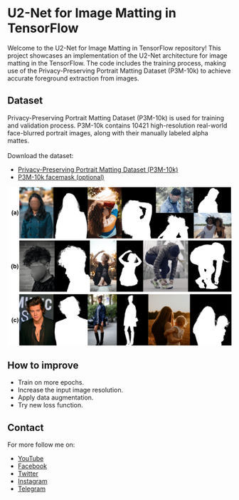 # U2-Net for Image Matting in TensorFlow

Welcome to the U2-Net for Image Matting in TensorFlow repository! This project showcases an implementation of the U2-Net architecture for image matting in the TensorFlow. The code includes the training process, making use of the Privacy-Preserving Portrait Matting Dataset (P3M-10k) to achieve accurate foreground extraction from images.

## Dataset
Privacy-Preserving Portrait Matting Dataset (P3M-10k) is used for training and validation process. P3M-10k contains 10421 high-resolution real-world face-blurred portrait images, along with their manually labeled alpha mattes.<br/> <br/>
Download the dataset: 
- [Privacy-Preserving Portrait Matting Dataset (P3M-10k)](https://drive.google.com/uc?export=download&id=1LqUU7BZeiq8I3i5KxApdOJ2haXm-cEv1)
- [P3M-10k facemask (optional)](https://drive.google.com/file/d/1I-71PbkWcivBv3ly60V0zvtYRd3ddyYs/view?usp=sharing)

<img src="image/sample.png">

## How to improve
- Train on more epochs.
- Increase the input image resolution.
- Apply data augmentation.
- Try new loss function.


## Contact
For more follow me on:

- <a href="https://www.youtube.com/idiotdeveloper"> YouTube </a>
- <a href="https://facebook.com/idiotdeveloper"> Facebook </a>
- <a href="https://twitter.com/nikhilroxtomar"> Twitter </a>
- <a href="https://www.instagram.com/nikhilroxtomar"> Instagram </a>
- <a href="https://t.me/idiotdeveloper"> Telegram </a>
